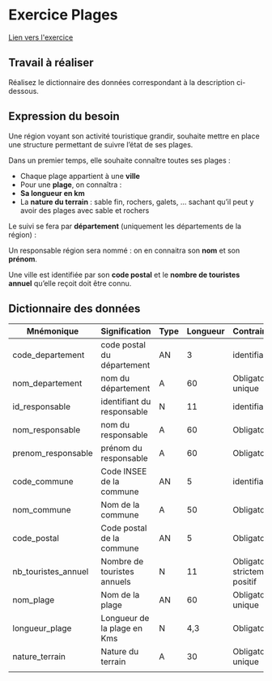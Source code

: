 # Exercice Plages

[Lien vers l'exercice](https://arfp.github.io/tp/databases/analyse/01-plages)

## Travail à réaliser

Réalisez le dictionnaire des données correspondant à la description ci-dessous.

## Expression du besoin

Une région voyant son activité touristique grandir, souhaite mettre en place une structure permettant de suivre l’état de ses plages.

Dans un premier temps, elle souhaite connaître toutes ses plages :

- Chaque plage appartient à une **ville**
- Pour une **plage**, on connaîtra :
- **Sa longueur en km**
- La **nature du terrain** : sable fin, rochers, galets, … sachant qu’il peut y avoir des plages avec sable et rochers

Le suivi se fera par **département** (uniquement les départements de la région) :

Un responsable région sera nommé : on en connaitra son **nom** et son **prénom**.

Une ville est identifiée par son **code postal** et le **nombre de touristes annuel** qu’elle reçoit doit être connu.

## Dictionnaire des données

| Mnémonique | Signification | Type | Longueur | Contraintes 
| --- | --- | --- | --- | --- |
| code_departement | code postal du département | AN | 3 | identifiant |
| nom_departement | nom du département | A | 60 | Obligatoire, unique |
| id_responsable | identifiant du responsable | N | 11 | identifiant |
| nom_responsable | nom du responsable | A | 60 | Obligatoire |
| prenom_responsable | prénom du responsable | A | 60 | Obligatoire  |
| code_commune | Code INSEE de la commune | AN | 5 | identifiant |
| nom_commune | Nom de la commune | A | 50 | Obligatoire |
| code_postal | Code postal de la commune | AN | 5 | Obligatoire |
| nb_touristes_annuel | Nombre de touristes annuels | N | 11 | Obligatoire, strictement positif |
| nom_plage | Nom de la plage | AN | 60 | Obligatoire, unique  |
| longueur_plage | Longueur de la plage en Kms | N | 4,3 | Obligatoire |
| nature_terrain | Nature du terrain | A | 30 | Obligatoire, unique |
|  |  |  |  |  |